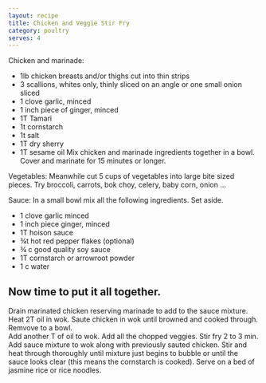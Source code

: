 ```yaml
---
layout: recipe
title: Chicken and Veggie Stir Fry
category: poultry
serves: 4
---
```

Chicken and marinade:
- 1lb chicken breasts and/or thighs cut into thin strips
- 3 scallions, whites only, thinly sliced on an angle or one small onion sliced
- 1 clove garlic, minced
- 1 inch piece of ginger, minced
- 1T Tamari
- 1t cornstarch
- 1t salt
- 1T dry sherry
- 1T sesame oil
Mix chicken and marinade ingredients together in a bowl. Cover and marinate for 15 minutes or longer.

Vegetables:
Meanwhile cut 5 cups of vegetables into large bite sized pieces. Try broccoli, carrots, bok choy, celery, baby corn, onion ...

Sauce:
In a small bowl mix all the following ingredients. Set aside.
- 1 clove garlic minced
- 1 inch piece ginger, minced
- 1T hoison sauce
- ¾t hot red pepper flakes (optional)
- ¾ c good quality soy sauce
- 1T cornstarch or arrowroot powder
- 1 c water

Now time to put it all together.
---
Drain marinated chicken reserving marinade to add to the sauce mixture. 
Heat 2T oil in wok. Saute chicken in wok until browned and cooked through. Remvove to a bowl.  
Add another T of oil to wok. Add all the chopped veggies.  Stir fry 2 to 3 min.  
Add sauce mixture to wok along with previously sauted chicken.  Stir and heat through thoroughly until mixture just begins to bubble or until the sauce looks clear (this means the cornstarch is cooked).  Serve on a bed of jasmine rice or rice noodles.
